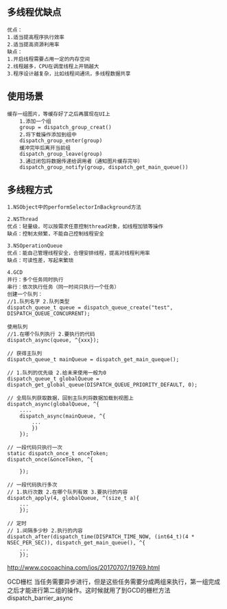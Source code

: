 
## 多线程优缺点

	优点：
	1.适当提高程序执行效率
	2.适当提高资源利用率
	缺点：
	1.开启线程需要占用一定的内存空间
	2.线程越多，CPU在调度线程上开销越大
	3.程序设计越复杂，比如线程间通讯，多线程数据共享

## 使用场景

	缓存一组图片，等缓存好了之后再展现在UI上
		1.添加一个组
		group = dispatch_group_creat()
		2.将下载操作添加到组中
		dispatch_group_enter(group)
		缓冲完毕后离开当前组
		dispatch_group_leave(group)
		3.通过闭包将数据传递给调用者（通知图片缓存完毕）
		dispatch_group_notify(group, dispatch_get_main_queue())

## 多线程方式
	
	1.NSObject中的performSelectorInBackground方法

	2.NSThread
	优点：轻量级，可以按需求任意控制thread对象，如线程加锁等操作
	缺点：控制太频繁，不能自己控制线程安全

	3.NSOperationQueue
	优点：能自己管理线程安全，合理安排线程，提高对线程利用率
	缺点：可读性差，写起来繁琐

	4.GCD
	并行：多个任务同时执行
	串行：依次执行任务（同一时间只执行一个任务）
	创建一个队列：
	//1.队列名字 2.队列类型
	dispatch_queue_t queue = dispatch_queue_create("test", DISPATCH_QUEUE_CONCURRENT);

	使用队列
	//1.在哪个队列执行 2.要执行的代码
	dispatch_async(queue, ^{xxx});

	// 获得主队列
	dispatch_queue_t mainQueue = dispatch_get_main_queque();

	// 1.队列的优先级 2.给未来使用一般为0
	dispatch_queue_t globalQueue = dispatch_get_global_queue(DISPATCH_QUEUE_PRIORITY_DEFAULT, 0);

	// 全局队列获取数据，回到主队列将数据加载到视图上
	dispatch_async(globalQueue, ^{
		....
		dispatch_async(mainQueue, ^{
			...
			})
		});

	// 一段代码只执行一次
	static dispatch_once_t onceToken;
	dispatch_once(&onceToken, ^{

		});

	// 一段代码执行多次
	// 1.执行次数 2.在哪个队列有效 3.要执行的内容
	dispatch_apply(4, globalQueue, ^(size_t a){
		...
		});

	// 定时
	// 1.间隔多少秒 2.执行的内容
	dispatch_after(dispatch_time(DISPATCH_TIME_NOW, (int64_t)(4 * NSEC_PER_SEC)), dispatch_get_main_queue(), ^{
		...
		});


http://www.cocoachina.com/ios/20170707/19769.html

GCD栅栏
当任务需要异步进行，但是这些任务需要分成两组来执行，第一组完成之后才能进行第二组的操作。这时候就用了到GCD的栅栏方法
dispatch_barrier_async
